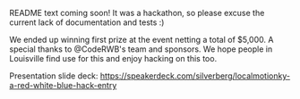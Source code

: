 README text coming soon! It was a hackathon, so please excuse the current lack of documentation and tests :)

We ended up winning first prize at the event netting a total of $5,000. A special thanks to @CodeRWB's team and sponsors. We hope people in Louisville find use for this and enjoy hacking on this too.

Presentation slide deck: https://speakerdeck.com/silverberg/localmotionky-a-red-white-blue-hack-entry

